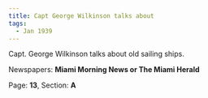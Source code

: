 ```yaml
---  
title: Capt George Wilkinson talks about  
tags:  
  - Jan 1939  
---  
```

  
Capt. George Wilkinson talks about old sailing ships.  
  
Newspapers: **Miami Morning News or The Miami Herald**  
  
Page: **13**, Section: **A** 
